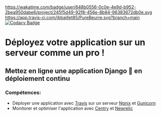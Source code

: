 https://wakatime.com/badge/user/648b0556-0c0e-4e9d-b952-2bea950dabe6/project/245f5d49-92f8-456e-8b84-96383672db0e.svg
https://app.travis-ci.com/jbbaillet85/PureBeurre.svg?branch=main
[![Codacy Badge](https://app.codacy.com/project/badge/Grade/4b135203e1da4f708fc12e18f1e8cab3)](https://www.codacy.com/gh/jbbaillet85/PureBeurreDeploiement/dashboard?utm_source=github.com&amp;utm_medium=referral&amp;utm_content=jbbaillet85/PureBeurreDeploiement&amp;utm_campaign=Badge_Grade)
# Déployez votre application sur un serveur comme un pro !
## Mettez en ligne une application Django 🐍 en déploiement continu

### Compétences:
- Déployer une application avec [Travis](https://www.travis-ci.com/) sur un serveur [Ngnix](https://www.nginx.com/) et [Gunicorn](https://gunicorn.org/)
- Monitorer et optimiser l'application avec [Centry](https://sentry.io/) et [Newrelic](https://newrelic.com/fr)

